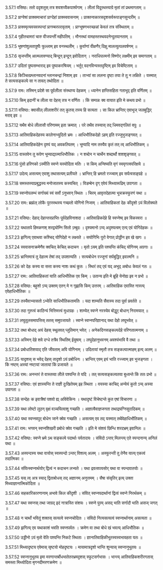 3.57.1
वसिष्ठः:
ततो ददृशतुस् तत्र शवशय्यैकपार्श्वगाम् ।
लीलां विदूरथस्याग्रे मृतां तां प्रथमागताम् ॥


3.57.2
प्राग्वेषां प्राक्समाचारां प्राग्देहां प्राक्स्ववासनाम् ।
प्राक्तनाकारसदृशसर्वरूपाङ्गसुन्दरीम् ॥


3.57.3
प्राक्स्मृत्यवयवस्पन्दां प्रागम्बरपरावृताम् ।
प्राग्भूषणभरच्छन्नां केवलं तत्र संस्थिताम् ॥


3.57.4
गृहीतचामरां चारु वीजयन्तीं महीपतिम् ।
मौनस्थां वामहस्तस्थवदनेन्दुतयानताम् ॥


3.57.5
भूषणांशुलतापुष्पैः फुल्लाम् इव वनस्थलीम् ।
कुर्वाणां वीक्षणैर् दिक्षु मालत्युत्पलवर्षणम् ॥


3.57.6
सृजन्तीम् आत्मलावण्याद् बिन्दून् इन्दून् इवोदितान् ।
नराधिपात्मनो विष्णोर् लक्ष्मीम् इव समागताम् ॥


3.57.7
उदितां पुष्पसम्भाराद् इव पुष्पाकरश्रियम् ।
भर्तुर् वदनविन्यस्तदृष्टिम् इव विचेष्टिताम् ॥


3.57.8
किञ्चित्प्रम्लानवदनां म्लानचन्द्रां निशाम् इव ।
ताभ्यां सा ललना दृष्टा तया ते तु न लक्षिते ।
यस्मात् ते सत्यसङ्कल्पे सा न तावत् तथोदिता ॥


3.57.9
रामः:
तस्मिन् प्रदेशे सा पूर्वलीला संस्थाप्य देहकम् ।
ध्यानेन ज्ञप्तिसहिता गताभूद् इति वर्णितम् ॥


3.57.10
किम् इदानीं च लीला या देहस् तत्र न वर्णितः ।
किं सम्पन्नः क्व वायात इति मे कथय प्रभो ॥


3.57.11
वसिष्ठः:
क्वासील् लीलाशरीरं तत् कुतस् तस्य हि सत्यता ।
सा किल भ्रान्तिर् एवाभूज् जलबुद्धिर् मराव् इव ॥


3.57.12
यथैव बोधे लीलासौ परिणामम् इता क्रमात् ।
परे तथैव तस्यास् तद् धिमवद्गलितं वपुः ॥


3.57.13
आतिवाहिकदेहस्य कालेनाभ्युदितो भ्रमः ।
आधिभौतिकदेहो ऽहम् इति रज्जुभुजङ्गवत् ॥


3.57.14
आतिवाहिकदेहेन दृश्यं यद् अवकल्पितम् ।
भूम्यादि नाम तस्यैव कृतं तत् त्व् आधिभौतिकम् ॥


3.57.15
वास्तवेन तु रूपेण भूम्याद्यात्माधिभौतिकः ।
न शब्देन न चार्थेन शब्दार्थौ शशशृङ्गवत् ॥


3.57.16
पुंसो हरिणको ऽस्मीति स्वप्ने यस्योदिता मतिः ।
स किम् अन्विष्यति मृगं स्वमृगत्वपरिक्षये ॥


3.57.17
उदेत्य् असत्यम् एवाशु तथासत्यम् प्रलीयते ।
भ्रान्तिर् हि भ्रमतो रज्ज्वाम् इव सर्पत्वसङ्ग्रहे ॥


3.57.18
समस्तस्याप्रबुद्धस्य मनोजातस्य कस्यचित् ।
विडम्बेन दृग् एवेयं मिथ्यारूढिम् उपागता ॥


3.57.19
स्वप्नोपलम्भं सर्गाख्यं स्वं सर्वो ऽनुभवन् स्थितः ।
चिरम् आवृत्तदेहात्मा भूचक्रस्फुरणं यथा ॥


3.57.20
रामः:
ब्रह्मंल् लोकैः पुरस्स्थस्य गच्छतो योगिनो निजाम् ।
आतिवाहिकतां देहः कीदृशो ऽयं विलोक्यते ॥


3.57.21
वसिष्ठः:
देहाद् देहान्तरप्राप्तिः पूर्वदेहविनाशदा ।
आतिवाहिकदेहे हि स्वप्नेष्व् इव विकस्वरा ॥


3.57.22
यथातापे हिमकणश् शरद्व्योम्नि सितो ऽम्बुदः ।
दृश्यमानो ऽप्य् अदृश्यत्वम् एत्य् एवं योगिदेहकः ॥


3.57.23
झगित्य् एवाथवा कश्चिद् योगिदेहो न लक्ष्यते ।
सयोगिभिः पुरो वेगात् प्रोड्डीन इव खे खगः ॥


3.57.24
स्ववासनाक्रमेणैव क्वचित् केचित् कदाचन ।
मृतो ऽयम् इति पश्यन्ति कंचिद् योगिनम् अग्रगाः ॥


3.57.25
भ्रान्तिमात्रं तु देहात्म तेषां तद् उपशाम्यति ।
सत्यबोधेन रज्जूनां सर्पबुद्धिर् इवात्मनि ॥


3.57.26
को देहः कस्य वा सत्ता कस्य नाशः कथं कुतः ।
स्थिरं तद् एवं यद् अभूद् अबोधः केवलं गतः ॥


3.57.27
रामः:
आतिवाहिकतां याति आधिभौतिक एव किम् ।
उतान्य इति मे ब्रूहि येनोह्य इव न प्रभो ॥


3.57.28
वसिष्ठः:
बहुशो ऽप्य् उक्तम् एतन् मे न गृह्णासि किम् उत्तरम् ।
आतिवाहिक एवास्ति नास्त्य् एवेहाधिभौतिकः ॥


3.57.29
तस्यैवाभ्यासतो ऽभ्येति साधिभौतिकतामतिः ।
यदा शाम्यति सैवास्य तदा पूर्वा प्रवर्तते ॥


3.57.30
तदा गुरुत्वं काठिन्यं भित्तिमत्त्वं मुधाग्रहः ।
शाम्येत् स्वप्ने नरस्येव बोद्धुर् बोधान् निरामयात् ॥


3.57.31
लघुतूलसमापत्तिस् ततस् समुपजायते ।
स्वप्ने स्वप्नपरिज्ञानाद् यथा देहो लघूभवेत् ॥


3.57.32
तथा बोधाद् अयं देहस् स्थूलवत् प्लुतिमान् भवेत् ।
अनेकदिनसङ्कल्पदेहे परिणतात्मनाम् ॥


3.57.33
अस्मिन् देहे शवे दग्धे तत्रैव स्थितिम् ईयुषाम् ।
लघुदेहानुभवनम् अवश्यंभावि वै तथा ॥


3.57.34
प्रबोधातिशयाद् एति जीवताम् अपि योगिनाम् ।
उदितायां स्मृतौ तत्र सङ्कल्पात्माहम् इत्य् अलम् ॥


3.57.35
यादृशस् स भवेद् देहस् तादृशो ऽयं प्रबोधिनः ।
भ्रान्तिर् एवम् इयं भाति रज्ज्वाम् इव भुजङ्गता ।
किं नष्टम् अस्यां नष्टायां जातायां किं प्रजायते ॥


3.57.36
रामः:
अनन्तरं ते वास्तव्या लीले पश्यन्ति ते यदि ।
तत् सत्यसङ्कल्पतया बुध्यन्ते किं ततः प्रभो ॥


3.57.37
वसिष्ठः:
एवं ज्ञास्यन्ति ते राज्ञी दुःखितेयम् इह स्थिता ।
वयस्या काचिद् अन्येयं कुतो ऽप्य् अस्या उपागता ॥


3.57.38
सन्देहः क इवात्रैषां पशवो ह्य् अविवेकिनः ।
यथादृष्टं विचेष्टन्ते कुत एषां विचारणा ॥


3.57.39
यथा लोष्टो लुठन् वृक्षं वञ्चयित्वाशु गच्छति ।
अज्ञात्वैवाज्ञजनता तथाद्र्यग्निसुरादिकम् ॥


3.57.40
यथा स्वप्नवपुर् बोधेन जाने क्वेव गच्छति ।
असत्यम् एव तद् यस्मात् तथैवेहाधिभौतिकम् ॥


3.57.41
रामः:
भगवन् स्वप्नशिखरी प्रबोधे क्वेव गच्छति ।
इति मे संशयं छिन्धि शरदभ्रम् इवानिलः ॥


3.57.42
वसिष्ठः:
स्वप्ने भ्रमे ऽथ सङ्कल्पे पदार्थाः पर्वतादयः ।
संविदो ऽन्तर् मिलन्त्य् एते स्पन्दनान्य् अनिलं यथा ॥


3.57.43
अस्पन्दस्य यथा वायोस् स्वस्पन्दो ऽन्तर् विशत्य् अलम् ।
अस्फुरन्ती तु तेनैव यात्य् एकत्वं तदात्मिका ॥


3.57.44
संवित्स्वप्नार्थयोर् द्वित्वं न कदाचन लभ्यते ।
यथा द्रवत्वपयसोर् यथा वा स्पन्दवातयोः ॥


3.57.45
यस् त्व् अत्र स्याद् द्विताबोधस् तद् अज्ञानम् अनुत्तमम् ।
सैषा संसृतिर् इत्य् उक्ता मिथ्याज्ञानात्मिकोदिता ॥


3.57.46
सहकारिकारणानाम् अभावे किल कीदृशी ।
संवित् स्वप्नपदार्थानां द्वित्वं स्वप्ने निरर्थकम् ॥


3.57.47
यथा स्वप्नस् तथा जाग्रद् इदं नात्रास्ति संशयः ।
स्वप्ने पुरम् असद् भाति सर्गादौ भाति असज् जगत् ॥


3.57.48
न चार्थो भवितुं शक्तस् सत्यत्वे स्वप्नचोदितः ।
संविदो नित्यसत्यत्वं स्वप्नार्थानाम् असत्यता ॥


3.57.49
झगित्य् एव यथाकाशं भवति स्वप्नपर्वतः ।
क्रमेण वा तथा बोधे खं भवत्य् आधिभौतिकः ॥


3.57.50
उड्डीनो ऽयं मृतो वेति पश्यन्ति निकटे स्थिताः ।
ज्ञानातिवाहिकीभूतस्वस्वभावहता यतः ॥


3.57.51
मिथ्यादृष्टय एवेमास् सृष्टयो मोहदृष्टयः ।
मायामात्रदृशो भान्ति शून्यास् स्वप्नानुभूतयः ॥


3.57.52
स्वप्नानुभूतय इमा मरणान्तर्बोधभातेतरभ्रमदृशस् स्फुटसर्गभासः ।
भान्त्य् आतिवाहिकशरीरगतास् समस्ता मिथ्योदिता मृगनदीमरणक्रमेण ॥

